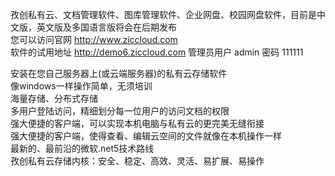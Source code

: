 孜创私有云、文档管理软件、图库管理软件、企业网盘、校园网盘软件，目前是中文版，英文版及多国语言版将会在后期发布</br>
您可以访问官网 http://www.ziccloud.com </br>
软件的试用地址 http://demo6.ziccloud.com     管理员用户 admin  密码 111111  </br>

安装在您自己服务器上(或云端服务器)的私有云存储软件</br>
像windows一样操作简单，无须培训</br>
海量存储、分布式存储</br>
多用户登陆访问，精细划分每一位用户的访问文档的权限</br>
强大便捷的客户端，可以实现本机电脑与私有云的更完美无缝衔接</br>
强大便捷的客户端，使得查看、编辑云空间的文件就像在本机操作一样</br>
最新的、最前沿的微软.net5技术路线</br>
孜创私有云存储内核：安全、稳定、高效、灵活、易扩展、易操作</br>
